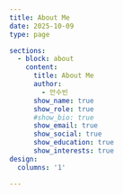 ```yaml
---
title: About Me
date: 2025-10-09
type: page

sections:
  - block: about
    content:
      title: About Me
      author: 
        - 안수빈
      show_name: true
      show_role: true
      #show_bio: true
      show_email: true
      show_social: true
      show_education: true
      show_interests: true
design:
  columns: '1'

---
```

